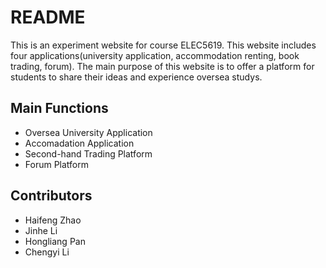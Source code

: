 # README #

This is an experiment website for course ELEC5619. This website includes four applications(university application, accommodation renting, book trading, forum). The main purpose of this website is to offer a platform for students to share their ideas and experience oversea studys.

## Main Functions ##
+ Oversea University Application
+ Accomadation Application
+ Second-hand Trading Platform
+ Forum Platform

## Contributors ##
+ Haifeng Zhao
+ Jinhe Li
+ Hongliang Pan
+ Chengyi Li